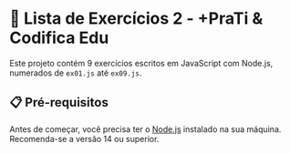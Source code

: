 # 📝 Lista de Exercícios 2 - +PraTi & Codifica Edu

Este projeto contém 9 exercícios escritos em JavaScript com Node.js, numerados de `ex01.js` até `ex09.js`.

## 📋 Pré-requisitos

Antes de começar, você precisa ter o [Node.js](https://nodejs.org/) instalado na sua máquina. Recomenda-se a versão 14 ou superior.